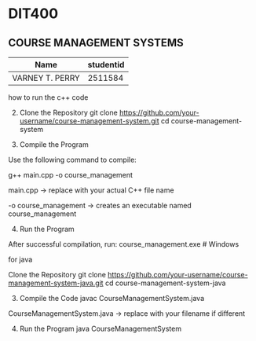 # DIT400
## COURSE MANAGEMENT SYSTEMS

| Name            |    studentid |
|---------------  |--------------|
| VARNEY T. PERRY |  2511584     |


how to run the c++ code


2. Clone the Repository
git clone https://github.com/your-username/course-management-system.git
cd course-management-system

3. Compile the Program

Use the following command to compile:

g++ main.cpp -o course_management


main.cpp → replace with your actual C++ file name

-o course_management → creates an executable named course_management

4. Run the Program

After successful compilation, run:
course_management.exe # Windows


for java

Clone the Repository
git clone https://github.com/your-username/course-management-system-java.git
cd course-management-system-java

3. Compile the Code
javac CourseManagementSystem.java


CourseManagementSystem.java → replace with your filename if different

4. Run the Program
java CourseManagementSystem